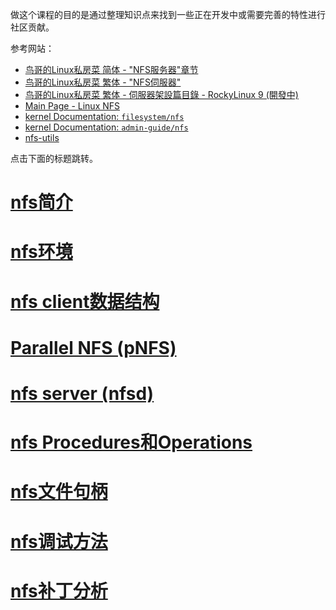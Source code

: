 做这个课程的目的是通过整理知识点来找到一些正在开发中或需要完善的特性进行社区贡献。

参考网站：

- [鸟哥的Linux私房菜 简体 - "NFS服务器"章节](http://cn.linux.vbird.org/linux_server/#part3)
- [鸟哥的Linux私房菜 繁体 - "NFS伺服器"](https://linux.vbird.org/linux_server/centos6/0330nfs.php)
- [鸟哥的Linux私房菜 繁体 - 伺服器架設篇目錄 - RockyLinux 9 (開發中)](https://linux.vbird.org/linux_server/rocky9/)
- [Main Page - Linux NFS](https://linux-nfs.org/wiki/index.php/Main_Page)
- [kernel Documentation: `filesystem/nfs`](https://github.com/torvalds/linux/tree/master/Documentation/filesystems/nfs)
- [kernel Documentation: `admin-guide/nfs`](https://github.com/torvalds/linux/tree/master/Documentation/admin-guide/nfs)
- [nfs-utils](https://git.kernel.org/pub/scm/linux/kernel/git/rw/nfs-utils.git)

点击下面的标题跳转。

# [nfs简介](https://chenxiaosong.com/courses/nfs/nfs-introduction.html)

# [nfs环境](https://chenxiaosong.com/courses/nfs/nfs-environment.html)

# [nfs client数据结构](https://chenxiaosong.com/courses/nfs/nfs-client-struct.html)

# [Parallel NFS (pNFS)](https://chenxiaosong.com/courses/nfs/pnfs.html)

# [nfs server (nfsd)](https://chenxiaosong.com/courses/nfs/nfsd.html)

# [nfs Procedures和Operations](https://chenxiaosong.com/courses/nfs/nfs-procedures.html)

# [nfs文件句柄](https://chenxiaosong.com/courses/nfs/nfs-filehandle.html)

# [nfs调试方法](https://chenxiaosong.com/courses/nfs/nfs-debug.html)

# [nfs补丁分析](https://chenxiaosong.com/courses/nfs/nfs-patches.html)